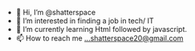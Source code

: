 - 👋 Hi, I’m @shatterspace
- 👀 I’m interested in finding a job in tech/ IT
- 🌱 I’m currently learning Html followed by javascript.
- 📫 How to reach me ...shatterspace20@gmail.com

<!---
shatterspace/shatterspace is a ✨ special ✨ repository because its `README.md` (this file) appears on your GitHub profile.
You can click the Preview link to take a look at your changes.
--->
